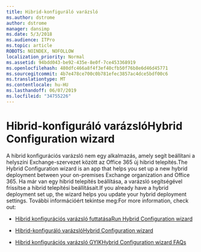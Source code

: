 ```yaml
---
title: Hibrid-konfiguráló varázsló
ms.author: dstrome
author: dstrome
manager: dansimp
ms.date: 5/3/2018
ms.audience: ITPro
ms.topic: article
ROBOTS: NOINDEX, NOFOLLOW
localization_priority: Normal
ms.assetid: 94bdd043-be92-435e-8e0f-7ce453368919
ms.openlocfilehash: 480dfc466a8f4f3ef40cfb50f76b8e6d46d45771
ms.sourcegitcommit: 4b7e478ce700c0b781efec3857ac4dce5bdf00c6
ms.translationtype: MT
ms.contentlocale: hu-HU
ms.lasthandoff: 06/07/2019
ms.locfileid: "34755226"
---
```

# <a name="hybrid-configuration-wizard"></a><span data-ttu-id="0e444-102">Hibrid-konfiguráló varázsló</span><span class="sxs-lookup"><span data-stu-id="0e444-102">Hybrid Configuration wizard</span></span>

<span data-ttu-id="0e444-103">A hibrid konfigurációs varázsló nem egy alkalmazás, amely segít beállítani a helyszíni Exchange-szervezet között az Office 365 új hibrid telepítés.</span><span class="sxs-lookup"><span data-stu-id="0e444-103">The Hybrid Configuration wizard is an app that helps you set up a new hybrid deployment between your on-premises Exchange organization and Office 365.</span></span> <span data-ttu-id="0e444-104">Ha már van egy hibrid telepítés beállítása, a varázsló segítségével frissítse a hibrid telepítési beállításait.</span><span class="sxs-lookup"><span data-stu-id="0e444-104">If you already have a hybrid deployment set up, the wizard helps you update your hybrid deployment settings.</span></span> <span data-ttu-id="0e444-105">További információért tekintse meg:</span><span class="sxs-lookup"><span data-stu-id="0e444-105">For more information, check out:</span></span>
  
- [<span data-ttu-id="0e444-106">Hibrid konfigurációs varázsló futtatása</span><span class="sxs-lookup"><span data-stu-id="0e444-106">Run Hybrid Configuration wizard</span></span>](https://technet.microsoft.com/library/mt595788%28v=exchg.150%29.aspx)
    
- [<span data-ttu-id="0e444-107">Hibrid-konfiguráló varázsló</span><span class="sxs-lookup"><span data-stu-id="0e444-107">Hybrid Configuration wizard</span></span>](https://technet.microsoft.com/library/hh529921%28v=exchg.150%29.aspx)
    
- [<span data-ttu-id="0e444-108">Hibrid konfigurációs varázsló GYIK</span><span class="sxs-lookup"><span data-stu-id="0e444-108">Hybrid Configuration wizard FAQs</span></span>](https://technet.microsoft.com/library/mt488940%28v=exchg.150%29.aspx)
    

